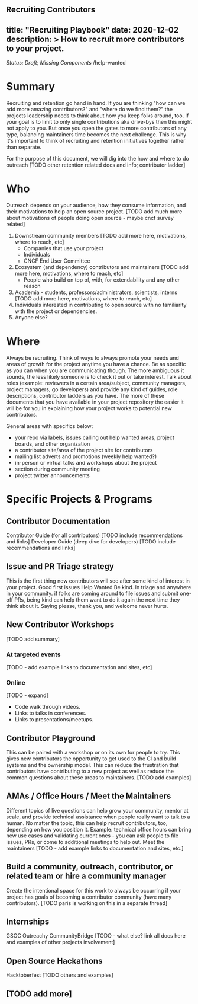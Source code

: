 Recruiting Contributors
---
title: "Recruiting Playbook"
date: 2020-12-02
description: >
  How to recruit more contributors to your project.
---

*Status: Draft; Missing Components*
/help-wanted

# Summary 

Recruiting and retention go hand in hand. If you are thinking "how can we add more amazing contributors?" and "where do we find them?" the projects leadership needs to think about how you keep folks around, too. If your goal is to limit to only single contributions aka drive-bys then this might not apply to you. But once you open the gates to more contributors of any type, balancing maintainers time becomes the next challenge. This is why it's important to think of recruiting and retention initiatives together rather than separate. 

For the purpose of this document, we will dig into the how and where to do outreach [TODO other retention related docs and info; contributor ladder]

# Who
Outreach depends on your audience, how they consume information, and their motivations to help an open source project.  [TODO add much more about motivations of people doing open source - maybe cncf survey related]

1. Downstream community members
   [TODO add more here, motivations, where to reach, etc]
   - Companies that use your project
   - Individuals
   - CNCF End User Committee 
2. Ecosystem (and dependency) contributors and maintainers
   [TODO add more here, motivations, where to reach, etc]
   - People who build on top of, with, for extendability and any other reason
3. Academia - students, professors/administrators, scientists, interns
   [TODO add more here, motivations, where to reach, etc]
4. Individuals interested in contributing to open source with no familiarity with the project or dependencies. 
5. Anyone else? 

# Where
Always be recruiting. Think of ways to always promote your needs and areas of growth for the project anytime you have a chance. Be as specific as you can when you are communicating though. The more ambiguous it sounds, the less likely someone is to check it out or take interest. Talk about roles (example: reviewers in a certain area/subject, community managers, project managers, go developers) and provide any kind of guides, role descriptions, contributor ladders as you have. The more of these documents that you have available in your project repository the easier it will be for you in explaining how your project works to potential new contributors. 

General areas with specifics below:
- your repo via labels, issues calling out help wanted areas, project boards, and other organization
- a contributor site/area of the project site for contributors
- mailing list adverts and promotions (weekly help wanted?)
- in-person or virtual talks and workshops about the project
- section during community meeting 
- project twitter announcements 

# Specific Projects & Programs 

## Contributor Documentation
Contributor Guide (for all contributors)
[TODO include recommendations and links]
Developer Guide (deep dive for developers)
[TODO include recommendations and links]


## Issue and PR Triage strategy 
This is the first thing new contributors will see after some kind of interest in your project.
Good first issues
Help Wanted
Be kind.
In triage and anywhere in your community. if folks are coming around to file issues and submit one-off PRs, being kind can help them want to do it again the next time they think about it. Saying please, thank you, and welcome never hurts. 


## New Contributor Workshops
[TODO add summary]

### At targeted events
[TODO - add example links to documentation and sites, etc]

### Online 
[TODO - expand]

* Code walk through videos.
* Links to talks in conferences.
* Links to presentations/meetups.

## Contributor Playground
This can be paired with a workshop or on its own for people to try. This gives new contributors the opportunity to get used to the CI and build systems and the ownership model. This can reduce the frustration that contributors have contributing to a new project as well as reduce the common questions about these areas to maintainers. 
[TODO add examples]

## AMAs / Office Hours / Meet the Maintainers
Different topics of live questions can help grow your community, mentor at scale, and provide technical assistance when people really want to talk to a human. No matter the topic, this can help recruit contributors, too, depending on how you position it. 
Example: technical office hours can bring new use cases and validating current ones - you can ask people to file issues, PRs, or come to additional meetings to help out. 
Meet the maintainers
[TODO - add example links to documentation and sites, etc.]

## Build a community, outreach, contributor, or related team or hire a community manager
Create the intentional space for this work to always be occurring if your project has goals of becoming a contributor community (have many contributors). [TODO paris is working on this in a separate thread]

## Internships

GSOC
Outreachy
CommunityBridge
[TODO - what else? link all docs here and examples of other projects involvement] 

## Open Source Hackathons

Hacktoberfest
[TODO others and examples]

## [TODO add more]
